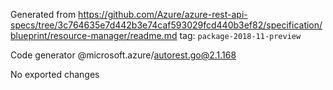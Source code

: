 Generated from https://github.com/Azure/azure-rest-api-specs/tree/3c764635e7d442b3e74caf593029fcd440b3ef82/specification/blueprint/resource-manager/readme.md tag: `package-2018-11-preview`

Code generator @microsoft.azure/autorest.go@2.1.168

No exported changes